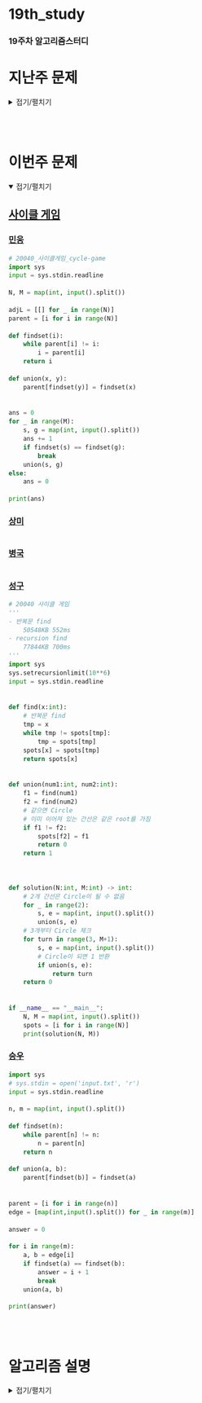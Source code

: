 # 19th_study

### 19주차 알고리즘스터디

# 지난주 문제

<details>
<summary>접기/펼치기</summary>
<div markdown="1">

## [세로 읽기](https://www.codetree.ai/problems/vertical-reading/description)

### [민웅](./세로읽기/민웅.py)

```py
import sys
# input = sys.stdin.readline

word_lst = []
max_l = 0

for _ in range(4):
    tmp = list(input())
    if len(tmp) > max_l:
        max_l = len(tmp)
    word_lst.append(tmp)

# print(word_lst)
# print(max_l)

new_lst = [[-1]*max_l for _ in range(4)]
for i in range(4):
    for j in range(len(word_lst[i])):
        new_lst[i][j] = word_lst[i][j]

ans = ''

for i in range(max_l):
    for j in range(4):
        if new_lst[j][i] != -1:
            ans += str(new_lst[j][i])
print(ans)
```

### [상미](./세로읽기/상미.py)

```py

```

### [병국](./세로읽기/병국.py)

```py

```

### [성구](./세로읽기/성구.py)

```py
import sys
input = sys.stdin.readline


def solution(arr:list) -> str:
    ans = ""
    for j in range(max(map(lambda x:len(x), arr))):
        for i in range(4):
            if j >= len(arr[i]):
                continue
            ans += arr[i][j]
    return ans

if __name__ == "__main__":
    arr = [input().strip() for _ in range(4)]
    print(solution(arr))
```

### [승우](./세로읽기/승우.py)

```py

```

## [2배보다 커지는 수열](https://www.codetree.ai/training-field/search/problems/a-sequence-greater-than-twice/description?page=14&pageSize=20)

### [민웅](<./2배보다 커지는 수열/민웅.py>)

```py
import sys
input = sys.stdin.readline

N, M = map(int, input().split())

dp = [[0]*(M+1) for _ in range(N+1)]

for i in range(M+1):
    dp[1][i] = i

for i in range(2, N+1):
    tmp = 0
    for j in range(1, M+1):
        tmp += dp[i-1][j//2]
        dp[i][j] = (tmp%1000000007)

print(dp[-1][-1])

```

### [상미](<./2배보다 커지는 수열/상미.py>)

```py

```

### [병국](<./2배보다 커지는 수열/병국.py>)

```py

```

### [성구](<./2배보다 커지는 수열/성구.py>)

```py
# 2배보다 커지는 수열 
# 박영준 교수님의 힌트를 봤습니다
import sys
input = sys.stdin.readline

'''
0 1 2 3 4 5 6 7 8 9 10
0 1 0 0 0 0 0 0 0 0 0 
1 0 1 1 0 0 0 0 0 0 0
2 0 0 0 1 1 0 0 0 0 0
3 0 0 0 0 0 0 0 1 1 2
'''


def solution():
    n, m = map(int, input().split())
    dp = [[0] * (m+1) for i in range(1, n+1)]
    for i in range(1, m//2**(n-1)+1):
        dp[0][i] = 1
    for i in range(1, n):
        for j in range(2**(i), m//2**(n-i-1)+1):
            dp[i][j] += sum(dp[i-1][:j//2+1])

    print((sum(dp[n-1])) % 1_000_000_007)


if __name__ == "__main__":
    solution()
```

### [승우](<./2배보다 커지는 수열/승우.py>)

```py

```

## [코드트리 사내 메신저](https://www.codetree.ai/problems/codetree-internal-messenger/description)

### [민웅](<./코드트리 사내 메신저/민웅.py>)

```py
#3번 코드트리메신저
import sys
input = sys.stdin.readline

N = int(input())

def c_tree(n):
    if adjL[n]:
        child_lst = []
        for child in adjL[n]:
            c_time = c_tree(child)
            child_lst.append(c_time)
        child_lst.sort(reverse=True)

        max_child = 0
        for i in range(len(child_lst)):
            max_child = max((child_lst[i]+1)+i, max_child)
        return max_child
    else:
        return 0


employee_lst = list(map(int, input().split()))
adjL = [[] for _ in range(N + 1)]

for i in range(1, N):
    adjL[employee_lst[i]].append(i + 1)

print(c_tree(1))
```

### [상미](<./코드트리 사내 메신저/상미.py>)

```py

```

### [병국](<./코드트리 사내 메신저/병국.py>)

```py

```

### [성구](<./코드트리 사내 메신저/성구.py>)

```py
import sys
input = sys.stdin.readline    


def inorder(person:int, call:list):
    # 내가 연락해야할 리스트(비용)
    contact = []
    for next in call[person]:
        # 내가 연락할 사람이 앞으로 연락할 때 걸리는 시간 저장
        contact.append(1+inorder(next, call)) # 1은 본인에게 inorder은 아랫사람에게
    if contact: # 만약 다른사람에게 연락을 해야한다면
        contact.sort(reverse=1)     # 연락할 사람이 많은 사람부터 연락 시작
        for i in range(len(contact)):   # 순서 비용 추가
            contact[i] += i

        return max(contact) # 가장 비싼 비용이 모두 연락하는 비용과 같음
    return 0
        


def solution():
    N = int(input())
    people = list(map(int, input().split()))
    call = [[] for _ in range(N+1)]
    # 연락 트리 만들기
    for i in range(1, N):
        call[people[i]].append(i+1)
    ans = inorder(1, call)
    print(ans)
    

if __name__ == "__main__":
    solution()
```

### [승우](<./코드트리 사내 메신저/승우.py>)

```py

```

<br/><br/>

</div>

</details>

</br></br>

# 이번주 문제

<details open>
<summary>접기/펼치기</summary>
<div markdown="1">

## [사이클 게임](https://www.acmicpc.net/problem/20040)

### [민웅](<./사이클 게임/민웅.py>)

```py
# 20040_사이클게임_cycle-game
import sys
input = sys.stdin.readline

N, M = map(int, input().split())

adjL = [[] for _ in range(N)]
parent = [i for i in range(N)]

def findset(i):
    while parent[i] != i:
        i = parent[i]
    return i

def union(x, y):
    parent[findset(y)] = findset(x)


ans = 0
for _ in range(M):
    s, g = map(int, input().split())
    ans += 1
    if findset(s) == findset(g):
        break
    union(s, g)
else:
    ans = 0

print(ans)
```

### [상미](<./사이클 게임/상미.py>)

```py

```

### [병국](<./사이클 게임/병국.py>)

```py

```

### [성구](<./사이클 게임/성구.py>)

```py
# 20040 사이클 게임
'''
- 반복문 find
    50548KB 552ms
- recursion find
    77844KB 700ms
'''
import sys
sys.setrecursionlimit(10**6)
input = sys.stdin.readline


def find(x:int):
    # 반복문 find 
    tmp = x
    while tmp != spots[tmp]:
        tmp = spots[tmp]
    spots[x] = spots[tmp]
    return spots[x]


def union(num1:int, num2:int):
    f1 = find(num1)
    f2 = find(num2)
    # 같으면 Circle
    # 이미 이어져 있는 간선은 같은 root를 가짐
    if f1 != f2:
        spots[f2] = f1
        return 0
    return 1



def solution(N:int, M:int) -> int:
    # 2개 간선은 Circle이 될 수 없음
    for _ in range(2):
        s, e = map(int, input().split())
        union(s, e)
    # 3개부터 Circle 체크
    for turn in range(3, M+1):
        s, e = map(int, input().split())
        # Circle이 되면 1 반환
        if union(s, e):
            return turn
    return 0


if __name__ == "__main__":
    N, M = map(int, input().split())
    spots = [i for i in range(N)] 
    print(solution(N, M))
```

### [승우](<./사이클 게임/승우.py>)

```py
import sys
# sys.stdin = open('input.txt', 'r')
input = sys.stdin.readline

n, m = map(int, input().split())

def findset(n):
    while parent[n] != n:
        n = parent[n]
    return n

def union(a, b):
    parent[findset(b)] = findset(a)


parent = [i for i in range(n)]
edge = [map(int,input().split()) for _ in range(m)]

answer = 0

for i in range(m):
    a, b = edge[i]
    if findset(a) == findset(b):
        answer = i + 1
        break
    union(a, b)

print(answer)

```

</div>
</details>
<br><br>

# 알고리즘 설명

<details>
<summary>접기/펼치기</summary>

## 용어 정리

### 상호베타 집합

- 정의 : 서로 중복으로 포함된 원소가 없는 집합, 즉 교집합이 없는 집합
- 상호배타 집합을 표현하는 방법으로는 연결리스트와 트리가 있다.

### 상호 배타 집합 표현 - 트리

- 하나의 집합을 하나의 트리로 표현
- 자식 노드가 부모 노드를 가리키며 루트 노드가 대표자가 된다.
  ![예시](./img/상호배타집합_트리_예시.jpg)

### 상호배타 집합에 대한 연산

1. `FindSet(x)` : `x`를 포함하는 집합을 찾는 연산
   ```py
   def FindSet(x):
    while x != p[x]:
        x = p[x]
    return x
   ```
2. `Union(x, y)` : `x`와 `y`를 포함하는 두 집합을 통합하는 연산
   ```py
   def Union(x, y):
    p[FindSet(x)] = Findset(y)
   ```

</details>
